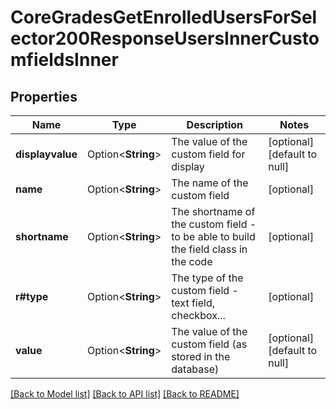 # CoreGradesGetEnrolledUsersForSelector200ResponseUsersInnerCustomfieldsInner

## Properties

Name | Type | Description | Notes
------------ | ------------- | ------------- | -------------
**displayvalue** | Option<**String**> | The value of the custom field for display | [optional][default to null]
**name** | Option<**String**> | The name of the custom field | [optional]
**shortname** | Option<**String**> | The shortname of the custom field - to be able to build the field class in the code | [optional]
**r#type** | Option<**String**> | The type of the custom field - text field, checkbox... | [optional]
**value** | Option<**String**> | The value of the custom field (as stored in the database) | [optional][default to null]

[[Back to Model list]](../README.md#documentation-for-models) [[Back to API list]](../README.md#documentation-for-api-endpoints) [[Back to README]](../README.md)


